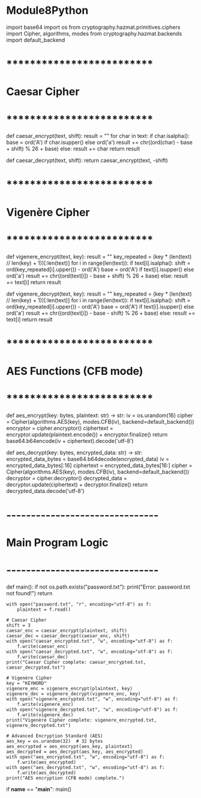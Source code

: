 # Module8Python
import base64
import os
from cryptography.hazmat.primitives.ciphers import Cipher, algorithms, modes
from cryptography.hazmat.backends import default_backend

# *************************
# Caesar Cipher
# *************************
def caesar_encrypt(text, shift):
    result = ""
    for char in text:
        if char.isalpha():
            base = ord('A') if char.isupper() else ord('a')
            result += chr((ord(char) - base + shift) % 26 + base)
        else:
            result += char
    return result

def caesar_decrypt(text, shift):
    return caesar_encrypt(text, -shift)

# *************************
# Vigenère Cipher
# *************************
def vigenere_encrypt(text, key):
    result = ""
    key_repeated = (key * (len(text) // len(key) + 1))[:len(text)]
    for i in range(len(text)):
        if text[i].isalpha():
            shift = ord(key_repeated[i].upper()) - ord('A')
            base = ord('A') if text[i].isupper() else ord('a')
            result += chr((ord(text[i]) - base + shift) % 26 + base)
        else:
            result += text[i]
    return result

def vigenere_decrypt(text, key):
    result = ""
    key_repeated = (key * (len(text) // len(key) + 1))[:len(text)]
    for i in range(len(text)):
        if text[i].isalpha():
            shift = ord(key_repeated[i].upper()) - ord('A')
            base = ord('A') if text[i].isupper() else ord('a')
            result += chr((ord(text[i]) - base - shift) % 26 + base)
        else:
            result += text[i]
    return result


# *************************
# AES Functions (CFB mode)
# *************************
def aes_encrypt(key: bytes, plaintext: str) -> str:
    iv = os.urandom(16)
    cipher = Cipher(algorithms.AES(key), modes.CFB(iv), backend=default_backend())
    encryptor = cipher.encryptor()
    ciphertext = encryptor.update(plaintext.encode()) + encryptor.finalize()
    return base64.b64encode(iv + ciphertext).decode('utf-8')

def aes_decrypt(key: bytes, encrypted_data: str) -> str:
    encrypted_data_bytes = base64.b64decode(encrypted_data)
    iv = encrypted_data_bytes[:16]
    ciphertext = encrypted_data_bytes[16:]
    cipher = Cipher(algorithms.AES(key), modes.CFB(iv), backend=default_backend())
    decryptor = cipher.decryptor()
    decrypted_data = decryptor.update(ciphertext) + decryptor.finalize()
    return decrypted_data.decode('utf-8')

# -------------------------------
# Main Program Logic
# -------------------------------
def main():
    if not os.path.exists("password.txt"):
        print("Error: password.txt not found!")
        return

    with open("password.txt", "r", encoding="utf-8") as f:
        plaintext = f.read()

    # Caesar Cipher
    shift = 3
    caesar_enc = caesar_encrypt(plaintext, shift)
    caesar_dec = caesar_decrypt(caesar_enc, shift)
    with open("caesar_encrypted.txt", "w", encoding="utf-8") as f:
        f.write(caesar_enc)
    with open("caesar_decrypted.txt", "w", encoding="utf-8") as f:
        f.write(caesar_dec)
    print("Caesar Cipher complete: caesar_encrypted.txt, caesar_decrypted.txt")

    # Vigenère Cipher
    key = "KEYWORD"
    vigenere_enc = vigenere_encrypt(plaintext, key)
    vigenere_dec = vigenere_decrypt(vigenere_enc, key)
    with open("vigenere_encrypted.txt", "w", encoding="utf-8") as f:
        f.write(vigenere_enc)
    with open("vigenere_decrypted.txt", "w", encoding="utf-8") as f:
        f.write(vigenere_dec)
    print("Vigenère Cipher complete: vigenere_encrypted.txt, vigenere_decrypted.txt")

    # Advanced Encryption Standard (AES)
    aes_key = os.urandom(32)  # 32 bytes
    aes_encrypted = aes_encrypt(aes_key, plaintext)
    aes_decrypted = aes_decrypt(aes_key, aes_encrypted)
    with open("aes_encrypted.txt", "w", encoding="utf-8") as f:
        f.write(aes_encrypted)
    with open("aes_decrypted.txt", "w", encoding="utf-8") as f:
        f.write(aes_decrypted)
    print("AES encryption (CFB mode) complete.")

if __name__ == "__main__":
    main()
    
